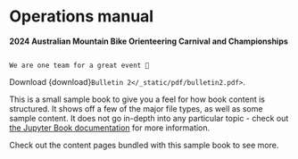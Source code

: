 # Operations manual

**2024 Australian Mountain Bike Orienteering Carnival and Championships**

```{admonition} Let's go!

We are one team for a great event 🚀

```

Download {download}`Bulletin 2</_static/pdf/bulletin2.pdf>`.


This is a small sample book to give you a feel for how book content is
structured.
It shows off a few of the major file types, as well as some sample content.
It does not go in-depth into any particular topic - check out [the Jupyter Book documentation](https://jupyterbook.org) for more information.

Check out the content pages bundled with this sample book to see more.

```{tableofcontents}
```
